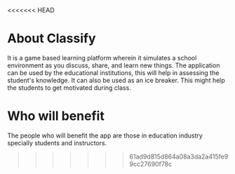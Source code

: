 <<<<<<< HEAD

# About Classify

It is a game based learning platform wherein it simulates a school environment as you discuss, share, and learn new things.
The application can be used by the educational institutions, this will help in assessing the student's knowledge.
It can also be used as an ice breaker. This might help the students to get motivated during class.

# Who will benefit

The people who will benefit the app are those in education industry specially students and instructors.
>>>>>>> 61ad9d815d864a08a3da2a415fe99cc27690f78c
